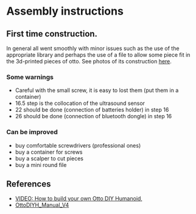 # Assembly instructions


## First time construction. 
In general all went smoothly with minor issues such as the use of the 
appropriate library and perhaps the use of a file to allow some piece
fit in the 3d-printed pieces of otto.  See photos of its
construction [here](first-time-constructions/).

### Some warnings
* Careful with the small screw, it is easy to lost them (put them in a container)
* 16.5 step is the collocation of the ultrasound sensor
* 22 should be done (connection of batteries holder) in step 16
* 26 should be done (connection of bluetooth dongle) in step 16

### Can be improved
* buy comfortable screwdrivers  (professional ones)
* buy a container for screws 
* buy a scalper to cut pieces
* buy a mini round file 


## References
* [VIDEO: How to build your own Otto DIY Humanoid,](https://www.youtube.com/watch?v=FNd-WwCCDQM)
* [OttoDIYH_Manual_V4](OttoDIYH_Manual_V4.pdf)
